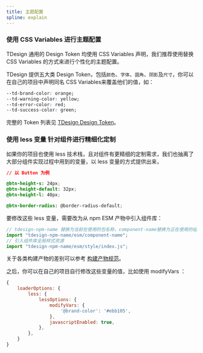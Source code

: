 ```yaml
---
title: 主题配置
spline: explain
---
```


### 使用 CSS Variables 进行主题配置

TDesign 通用的 Design Token 均使用 CSS Variables 声明，我们推荐使用替换 CSS Variables 的方式来进行个性化的主题配置。

TDesign 提供五大类 Design Token，包括`颜色`、`字体`、`圆角`、`阴影`及`尺寸`，你可以在自己的项目中声明同名 CSS Variables来覆盖他们的值，如：

```CSS
--td-brand-color: orange;
--td-warning-color: yellow;
--td-error-color: red;
--td-success-color: green;
```

完整的 Token 列表见 [TDesign Design Token](https://github.com/Tencent/tdesign-common/blob/develop/style/web/theme)。


### 使用 less 变量 针对组件进行精细化定制

如果你的项目也使用 less 技术栈，且对组件有更精细的定制需求，我们也抽离了大部分组件实现过程中用到的变量，以 less 变量的方式提供出来，

```CSS
// 以 Button 为例

@btn-height-s: 24px;
@btn-height-default: 32px;
@btn-height-l: 40px;

@btn-border-radius: @border-radius-default;

```

要修改这些 less 变量，需要改为从 npm ESM 产物中引入组件库：

```js
// tdesign-npm-name 替换为当前在使用的包名称，component-name替换为正在使用的组件名称
import "tdesign-npm-name/esm/component-name";
// 引入组件库全局样式资源
import "tdesign-npm-name/esm/style/index.js";
```

关于各类构建产物的差别可以参考 [构建产物规范](https://github.com/Tencent/tdesign-common/blob/develop/develop-install.md)。

之后，你可以在自己的项目自行修改这些变量的值，比如使用 modifyVars ：

```js
{
    loaderOptions: {
        less: {
            lessOptions: {
                modifyVars: {
                    '@brand-color': '#ebb105',
                },
                javascriptEnabled: true,
            },
        },
    }
}
```
